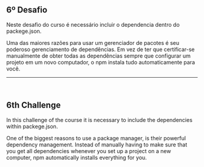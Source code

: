 ## 6º Desafio

Neste desafio do curso é necessário incluir o dependencia dentro do packege.json.

Uma das maiores razões para usar um gerenciador de pacotes é seu poderoso gerenciamento de dependências. Em vez de ter que certificar-se manualmente de obter todas as dependências sempre que configurar um projeto em um novo computador, o npm instala tudo automaticamente para você. 


<hr>
<br>

## 6th Challenge

In this challenge of the course it is necessary to include the dependencies within packege.json.


One of the biggest reasons to use a package manager, is their powerful dependency management. Instead of manually having to make sure that you get all dependencies whenever you set up a project on a new computer, npm automatically installs everything for you.